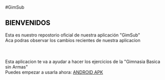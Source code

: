 #GimSub
<html>
<font><h2><font color = "black">BIENVENIDOS</font></h2>
  Esta es nuestro repostorio oficial de nuestra aplicación "GimSub" <br>
  Aca podras observar los cambios recientes de nuestra aplicacion<br>
  <br>
  <br>
  <br>
  Esta aplicacion te va a ayudar a hacer los ejercicios de la "Gimnasia Basica sin Armas"<br>
  Puedes empezar a usarla ahora: <a href="https://github.com/brandonsneiders/GimSub/releases/tag/Apk">ANDROID APK</a>
  
